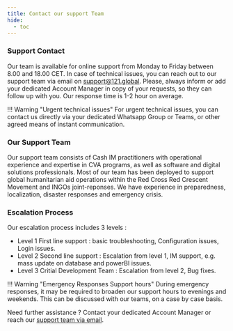 ```yaml
---
title: Contact our support Team
hide:
  - toc
---
```


### Support Contact

Our team is available for online support from Monday to Friday between 8.00 and 18.00 CET.
In case of technical issues, you can reach out to our support team via email on <a href="mailto:support@121.global">support@121.global</a>. Please, always inform or add your dedicated Account Manager in copy of your requests, so they can follow up with you. Our response time is 1-2 hour on average.

!!! Warning "Urgent technical issues"
    For urgent technical issues, you can contact us directly via your dedicated Whatsapp Group or Teams, or other agreed means of instant communication.

### Our Support Team

Our support team consists of Cash IM practitioners with operational experience and expertise in CVA programs, as well as software and digital solutions professionals.
Most of our team has been deployed to support global humanitarian aid operations within the Red Cross Red Crescent Movement and INGOs joint-reponses. We have experience in preparedness, localization, disaster responses and emergency crisis.

### Escalation Process

Our escalation process includes 3 levels : 

- Level 1 First line support : basic troubleshooting, Configuration issues, Login issues.
- Level 2 Second line support : Escalation from level 1, IM support, e.g. mass update on database and powerBI issues.
- Level 3 Critial Development Team : Escalation from level 2, Bug fixes.


!!! Warning "Emergency Responses Support hours"
    During emergency responses, it may be required to broaden our support hours to evenings and weekends. This can be discussed with our teams, on a case by case basis.

Need further assistance ? Contact your dedicated Account Manager or reach our <a href="mailto:support@121.global">support team via email</a>.
